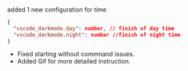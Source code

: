 ###

added 1 new configuration for time

```json
{
  "vscode_darkmode.day": number, // finish of day time
  "vscode_darkmode.night": number //finish of night time
}
```

- Fixed starting without commnand issues.
- Added Gif for more detailed instruction.
